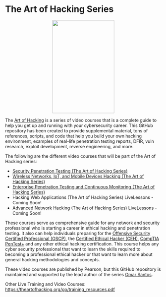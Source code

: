 # The Art of Hacking Series

<center><img src="https://raw.githubusercontent.com/The-Art-of-Hacking/web/master/img/logo%20black.png" width="200" height="300" /> </center>

The [Art of Hacking](http://theartofhacking.org) is a series of video courses that is a complete guide to help you get up and running with your cybersecurity career. This GitHub repository has been created to provide supplemental material, tons of references, scripts, and code that help you build your own hacking environment, examples of real-life penetration testing reports, DFIR, vuln research, exploit development, reverse engineering, and more.

The following are the different video courses that will be part of the Art of Hacking series:

* [Security Penetration Testing (The Art of Hacking Series)](https://www.safaribooksonline.com/library/view/security-penetration-testing/9780134833989)
* [Wireless Networks, IoT, and Mobile Devices Hacking (The Art of Hacking Series)](https://www.safaribooksonline.com/library/view/wireless-networks-iot/9780134854632/)
* [Enterprise Penetration Testing and Continuous Monitoring (The Art of Hacking Series)](https://www.safaribooksonline.com/library/view/enterprise-penetration-testing/9780134854748)
* Hacking Web Applications (The Art of Hacking Series) LiveLessons - Coming Soon!
* Advanced Network Hacking (The Art of Hacking Series) LiveLessons - Coming Soon!

These courses serve as comprehensive guide for any network and security professional who is starting a career in ethical hacking and penetration testing. It also can help individuals preparing for the [Offensive Security Certified Professional (OSCP)](https://www.offensive-security.com/information-security-certifications/), the [Certified Ethical Hacker (CEH)](https://www.eccouncil.org/programs/certified-ethical-hacker-ceh/), [CompTIA PenTest+](https://certification.comptia.org/certifications/pentest) and any other ethical hacking certification. This course helps any cyber security professional that want to learn the skills required to becoming a professional ethical hacker or that want to learn more about general hacking methodologies and concepts.

These video courses are published by Pearson, but this GitHub repository is maintained and supported by the lead author of the series [Omar Santos](https://omarsantos.io/). 

Other Live Training and Video Courses: https://theartofhacking.org/go/training_resources.pdf 
